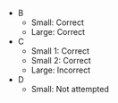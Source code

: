 * B
  * Small: Correct
  * Large: Correct
* C
  * Small 1: Correct
  * Small 2: Correct
  * Large: Incorrect
* D
  * Small: Not attempted